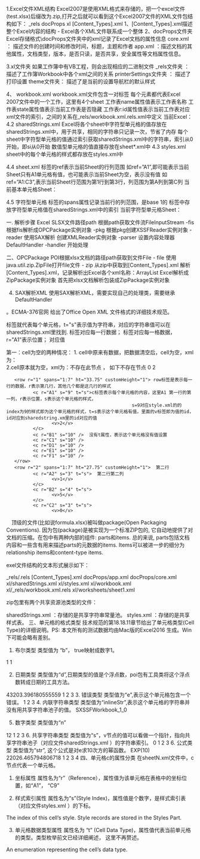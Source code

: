 1.Excel文件XML结构
Excel2007是使用XML格式来存储的，把一个excel文件(test.xlsx)后缀改为.zip,打开之后就可以看到这个Excel2007文件的XML文件包结构如下： 
    _rels
    docProps
    xl
    [Content_Types].xml
1、[Content_Types].xml描述整个Excel内容的结构 - Excel各个XML文件联系成一个整体 
2、docProps文件夹
Excel存储格式\docProps文件夹中的xml记录了Excel文档的属性信息
core.xml ： 描述文件的创建时间和修改时间，标题，主题和作者
app.xml ：描述文档的其他属性，文档类型，版本，是否只读，是否共享，安全属性等文档属性信息。

3.xl文件夹
如果工作簿中有VB工程，则会出现相应的二进制文件
_rels文件夹 ： 描述了工作簿Workbook中各个xml之间的关系
printerSettings文件夹 ： 描述了打印设置
theme文件夹： 描述了是当前的设置导航栏的默认样式

4、 workbook.xml
  workbook.xml文件包含一对标签
  每个元素都代表Excel 2007文件中的一个工作，这里有4个sheet
  工作表name属性值表示工作表名称
  工作表state属性值表示当前工作表是否隐藏
  工作表r:id属性值表示当前工作表对应xml文件的索引，之间的关系在_rels/workbook.xml.rels.xml中定义 
  当前Excel： 
4.2 sharedStrings.xml
Excel将各个sheet中字符型单元格的值存放在sharedStrings.xml中，用于共享，相同的字符串只记录一次，节省了内存
每个sheet中字符型单元格的值通过索引获取sharedStrings.xml中的字符串，索引从0开始，即si从0开始
数值型单元格的值直接存放在sheet*.xml中
4.3 styles.xml
sheet中的每个单元格的样式都存放在styles.xml中 

4.4 sheet.xml
标签的ref表示当前Sheet的行列范围
如ref=”A1”,即可能表示当前Sheet只有A1单元格有值，也可能表示当前Sheet为空，表示没有值
如ref=”A1:C3”,表示当前Sheet行范围为第1行到第3行，列范围为第A列到第C列
当前基本单元格Sheet： 

4.5 字符型单元格
标签的spans属性记录当前行的列范围，是base 1的
标签中存放字符型单元格值在sharedStrings.xml中的索引 
当前字符型单元格Sheet： 

一. 解析步骤
Excel SLSX文件路径path
根据path获取文件流FileInputStream -fis
根据fis解析成OPCPackage实例对象 -pkg
根据pkg创建XSSFReader实例对象 -reader
使用SAX解析
创建XMLReader实例对象 -parser
设置内容处理器DefaultHandler -handler
开始处理

二、OPCPackage
POI根据xlsx文档的路径path获取到文件File - file
使用java.util.zip.ZipFile打开file文件 - zip
从zip中获取到[Content_Types].xml
解析[Content_Types].xml，记录解析出Excel各个xml名称：ArrayList
Excel解析成ZipPackage实例对象
首先把xlsx文档解析包装成ZipPackage实例对象


4. SAX解析XML
使用SAX解析XML，需要实现自己的处理类，需要继承DefaultHandler



。ECMA-376官网 给出了Office Open XML 文件格式的详细技术规范。


<c></c>标签就代表每个单元格，t="s"表示值为字符串，对应的字符串值可以在sharedStrings.xml里找到.
<row>标签对应每一行数据；
<c>标签对应每一格数据，r="A1"表示位置；
<v>对应值


第一：cell为空的两种情况： 1. cell中原来有数据，把数据清空后，cell为空，xml为：<c r="B2" />  
  2.cell原本就为空，xml为：不存在此节点 ， 如下不存在<c r="B1"></c>节点 
<c r="A1" s="1" t="s"> 
  <v>0</v>
</c> 
<c r="C1" s="1" t="s">
  <v>2</v> 
</c>


       <row r="1" spans="1:7" ht="33.75" customHeight="1"> row标签是表示每一行的数据，r表示第几行，其他几个都是这几行的样式  
              <c r="A1" s="9" t="s">c标签表示每个单元格的内容，这里A1 第一行的第一列，r表示位置，s表示这个单元格的样式，  
                                                   s=9对应style.xml的的index为9的样式即为这个单元格的样式，t=s表示这个单元格有值，里面的v标签即为值的id，id对应到sharedstring.xm里的id对应的值  
                     <v>2</v>  
              </c>  
              <c r="B1" s="10" />  没有t属性，表示这个单元格没有值设置  
              <c r="C1" s="10" />  
              <c r="D1" s="10" />  
              <c r="E1" s="10" />  
              <c r="F1" s="10" />  
       </row>  
       <row r="2" spans="1:7" ht="27.75" customHeight="1">  第二行  
              <c r="A2" s="3" t="s">  第二行第二列  
                     <v>1</v>  
              </c>  
              <c r="B2" s="4" t="s">  
                     <v>5</v>  
              </c>  
              <c r="C2" s="3" t="s">  
                     <v>0</v>  



 顶级的文件(比如说formula.xlsx)被叫做package(Open Packaging Conventions). 因为包(package)是被实现为一个标准ZIP包的, 它自动地提供了对文档的压缩。在包中有两种内部的组件: parts和items. 总的来说, parts包括文档内容和一些含有用来描述parts的元数据的items. Items可以被进一步的细分为relationship items和content-type items.

exel文件结构的文本形式展示如下：

_rels/.rels
[Content_Types].xml
docProps/app.xml
docProps/core.xml
xl/sharedStrings.xml
xl/styles.xml
xl/workbook.xml
xl/_rels/workbook.xml.rels
xl/worksheets/sheet1.xml

zip包里有两个共享资源池类型的文件：

sharedStrings.xml ：存储的是共享字符串常量池。
styles.xml ：存储的是共享样式表。
三、单元格的格式类型
技术规范的第18.18.11章节给出了单元格类型(Cell Type)的详细说明。PS: 本文所有的测试数据均由Mac版的Excel2016 生成。Win下可能会略有差别。

1. 布尔类型
类型值为 “b”， true映射成数字1。

<c r="C1" t="b">
    <v>1</v>
</c>
1

2. 日期类型
类型值为“d”,日期类型的值是个浮点数，poi包有工具类将这个浮点数转成日期的工具方法。

<c r="B1" s="1">
    <v>43203.396180555559</v>
</c>
1
2
3
3. 错误类型
类型值为“e”,表示这个单元格包含一个错误。

<row r="1">
    <c r="A1" t="e"/>
</row>
1
2
3
4. 内联字符串类型
类型值为“inlineStr”,表示这个单元格的字符串并没有用共享字符串池子的值。

<c r="A2" t="inlineStr">
    <is>
        <t>SXSSFWorkbook_1_0</t>
    </is>
</c>

5. 数字类型
类型值为“n”

<c r="A1">
    <v>12</v>
</c>
1
2
3
6. 共享字符串类型
类型值为“s”，v节点的值可以看做一个指针，指向共享字符串池子（对应文件sharedStrings.xml ）的字符串索引。

<c r="D1" t="s">
    <v>0</v>
</c>
1
2
3
6. 公式类型
类型值为“str”, 这个公式是对e求10次方的幂函数。

<c r="C6" s="1" vm="15" t="str">
    <f>EXP(10)</f>
    <v>22026.465794806718</v>
</c>
1
2
3
4
四、单元格c的属性分类
在sheetN.xml文件中，c节点代表一个单元格。

1. 坐标属性
属性名为“r”（Reference），属性值为该单元格在表格中的坐标位置，如“A1”， “C9”

2. 样式索引属性
属性名为“s”(Style Index)，属性值是个数字，是样式索引表（对应文件styles.xml ）的下标。

The index of this cell’s style. Style records are stored in the Styles Part.

3. 单元格数据类型属性
属性名为 “t” (Cell Data Type)，属性值代表当前单元格的类型。类型枚举前文已经详细阐述， 这里不再赘述。

An enumeration representing the cell’s data type.